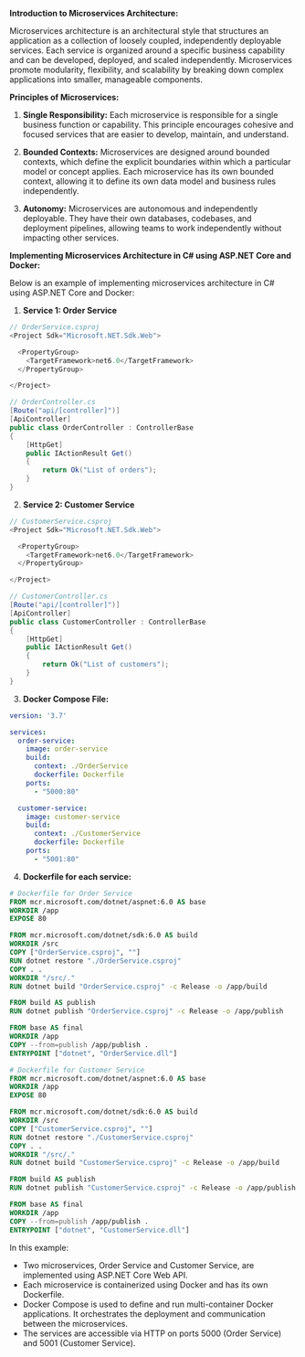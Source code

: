 **Introduction to Microservices Architecture:**

Microservices architecture is an architectural style that structures an application as a collection of loosely coupled, independently deployable services. Each service is organized around a specific business capability and can be developed, deployed, and scaled independently. Microservices promote modularity, flexibility, and scalability by breaking down complex applications into smaller, manageable components.

**Principles of Microservices:**

1. **Single Responsibility:** Each microservice is responsible for a single business function or capability. This principle encourages cohesive and focused services that are easier to develop, maintain, and understand.

2. **Bounded Contexts:** Microservices are designed around bounded contexts, which define the explicit boundaries within which a particular model or concept applies. Each microservice has its own bounded context, allowing it to define its own data model and business rules independently.

3. **Autonomy:** Microservices are autonomous and independently deployable. They have their own databases, codebases, and deployment pipelines, allowing teams to work independently without impacting other services.

**Implementing Microservices Architecture in C# using ASP.NET Core and Docker:**

Below is an example of implementing microservices architecture in C# using ASP.NET Core and Docker:

1. **Service 1: Order Service**

```csharp
// OrderService.csproj
<Project Sdk="Microsoft.NET.Sdk.Web">

  <PropertyGroup>
    <TargetFramework>net6.0</TargetFramework>
  </PropertyGroup>

</Project>
```

```csharp
// OrderController.cs
[Route("api/[controller]")]
[ApiController]
public class OrderController : ControllerBase
{
    [HttpGet]
    public IActionResult Get()
    {
        return Ok("List of orders");
    }
}
```

2. **Service 2: Customer Service**

```csharp
// CustomerService.csproj
<Project Sdk="Microsoft.NET.Sdk.Web">

  <PropertyGroup>
    <TargetFramework>net6.0</TargetFramework>
  </PropertyGroup>

</Project>
```

```csharp
// CustomerController.cs
[Route("api/[controller]")]
[ApiController]
public class CustomerController : ControllerBase
{
    [HttpGet]
    public IActionResult Get()
    {
        return Ok("List of customers");
    }
}
```

3. **Docker Compose File:**

```yaml
version: '3.7'

services:
  order-service:
    image: order-service
    build:
      context: ./OrderService
      dockerfile: Dockerfile
    ports:
      - "5000:80"

  customer-service:
    image: customer-service
    build:
      context: ./CustomerService
      dockerfile: Dockerfile
    ports:
      - "5001:80"
```

4. **Dockerfile for each service:**

```dockerfile
# Dockerfile for Order Service
FROM mcr.microsoft.com/dotnet/aspnet:6.0 AS base
WORKDIR /app
EXPOSE 80

FROM mcr.microsoft.com/dotnet/sdk:6.0 AS build
WORKDIR /src
COPY ["OrderService.csproj", ""]
RUN dotnet restore "./OrderService.csproj"
COPY . .
WORKDIR "/src/."
RUN dotnet build "OrderService.csproj" -c Release -o /app/build

FROM build AS publish
RUN dotnet publish "OrderService.csproj" -c Release -o /app/publish

FROM base AS final
WORKDIR /app
COPY --from=publish /app/publish .
ENTRYPOINT ["dotnet", "OrderService.dll"]
```

```dockerfile
# Dockerfile for Customer Service
FROM mcr.microsoft.com/dotnet/aspnet:6.0 AS base
WORKDIR /app
EXPOSE 80

FROM mcr.microsoft.com/dotnet/sdk:6.0 AS build
WORKDIR /src
COPY ["CustomerService.csproj", ""]
RUN dotnet restore "./CustomerService.csproj"
COPY . .
WORKDIR "/src/."
RUN dotnet build "CustomerService.csproj" -c Release -o /app/build

FROM build AS publish
RUN dotnet publish "CustomerService.csproj" -c Release -o /app/publish

FROM base AS final
WORKDIR /app
COPY --from=publish /app/publish .
ENTRYPOINT ["dotnet", "CustomerService.dll"]
```

In this example:
- Two microservices, Order Service and Customer Service, are implemented using ASP.NET Core Web API.
- Each microservice is containerized using Docker and has its own Dockerfile.
- Docker Compose is used to define and run multi-container Docker applications. It orchestrates the deployment and communication between the microservices.
- The services are accessible via HTTP on ports 5000 (Order Service) and 5001 (Customer Service).